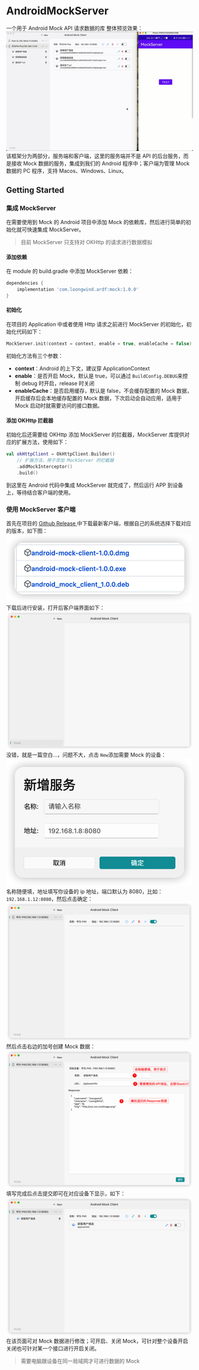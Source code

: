 # AndroidMockServer
一个用于 Android Mock API 请求数据的库
整体预览效果：
![mock.gif](images/0.gif)
该框架分为两部分，服务端和客户端，这里的服务端并不是 API 的后台服务，而是接收 Mock 数据的服务，集成到我们的 Android 程序中；客户端为管理 Mock 数据的 PC 程序，支持 Macos、Windows、Linux。
## Getting Started
### 集成 MockServer
在需要使用到 Mock 的 Android 项目中添加 Mock 的依赖库，然后进行简单的初始化就可快速集成 MockServer。
> 目前 MockServer 只支持对 OKHttp 的请求进行数据模拟
#### 添加依赖
在 module 的 build.gradle 中添加 MockServer 依赖：
```groovy
dependencies {
	implementation 'com.loongwind.ardf:mock:1.0.0'
}
```
#### 初始化
在项目的 Application 中或者使用 Http 请求之前进行 MockServer 的初始化，初始化代码如下：
```kotlin
MockServer.init(context = context, enable = true, enableCache = false)
```
初始化方法有三个参数：

- **context**：Android 的上下文，建议穿 ApplicationContext
- **enable**：是否开启 Mock，默认是 true，可以通过 `BuildConfig.DEBUG `来控制 debug 时开启，release 时关闭
- **enableCache**：是否启用缓存，默认是 false，不会缓存配置的 Mock 数据，开启缓存后会本地缓存配置的 Mock 数据，下次启动会自动应用，适用于 Mock 启动时就需要访问的接口数据。
#### 添加 OKHttp 拦截器
初始化后还需要给 OKHttp 添加 MockServer 的拦截器，MockServer 库提供对应的扩展方法，使用如下：
```kotlin
val okHttpClient = OkHttpClient.Builder()
    // 扩展方法，用于添加 MockServer 的拦截器
    .addMockInterceptor()
    .build()
```
到这里在 Android 代码中集成 MockServer 就完成了，然后运行 APP 到设备上，等待结合客户端的使用。
### 使用 MockServer 客户端
首先在项目的 [Github Release ](https://github.com/loongwind/android_mock_client/releases)中下载最新客户端，根据自己的系统选择下载对应的版本，如下图：
![image.png](images/1.png)
下载后进行安装，打开后客户端界面如下：
![image.png](images/2.png)
没错，就是一篇空白...，问题不大，点击 `New`添加需要 Mock 的设备：
![image.png](images/3.png)
名称随便填，地址填写你设备的 ip 地址，端口默认为 8080，比如：`192.168.1.12:8080`，然后点击确定：
![image.png](images/4.png)
然后点击右边的加号创建 Mock 数据：
![image.png](images/5.png)
填写完成后点击提交即可在对应设备下显示，如下：
![image.png](images/6.png)
在该页面可对 Mock 数据进行修改；可开启、关闭 Mock，可针对整个设备开启关闭也可针对某一个接口进行开启关闭。
> 需要电脑跟设备在同一局域网才可进行数据的 Mock
